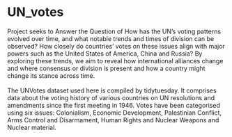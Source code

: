 # UN_votes

Project seeks to Answer the Question of How has the UN’s voting patterns evolved over time, and what notable trends and times of division can be observed? How closely do countries’ votes on these issues align with major powers such as the United States of America, China and Russia? By exploring these trends, we aim to reveal how international alliances change and where consensus or division is present and how a country might change its stance across time.
\
\
The UNVotes dataset used here is compiled by tidytuesday. It comprises data about the voting history of various countries on UN resolutions and amendments since the first meeting in 1946. Votes have been categorised using six issues: Colonialism, Economic Development, Palestinian Conflict, Arms Control and Disarmament, Human Rights and Nuclear Weapons and Nuclear material.


